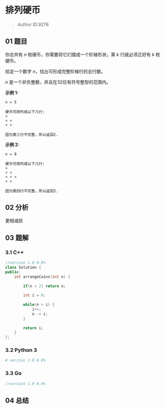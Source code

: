 # 排列硬币
> Author ID.9276

## 01 题目

你总共有 *n* 枚硬币，你需要将它们摆成一个阶梯形状，第 *k* 行就必须正好有 *k* 枚硬币。

给定一个数字 *n*，找出可形成完整阶梯行的总行数。

*n* 是一个非负整数，并且在32位有符号整型的范围内。

**示例 1:**

```
n = 5

硬币可排列成以下几行:
¤
¤ ¤
¤ ¤

因为第三行不完整，所以返回2.
```

**示例 2:**

```
n = 8

硬币可排列成以下几行:
¤
¤ ¤
¤ ¤ ¤
¤ ¤

因为第四行不完整，所以返回3.
```

## 02 分析

更相减损

## 03 题解

### 3.1 C++

```c++
//version 1.0 0.0%
class Solution {
public:
    int arrangeCoins(int n) {
        
        if(n < 2) return n;
        
        int i = 0;
        
        while(n > i) {
            i++;
            n -= i;
        }
        
        return i;
    }
};
```

### 3.2 Python 3

```python
# version 1.0 0.0%

```

### 3.3 Go

```Go
//version 1.0 0.0%

```



## 04 总结

